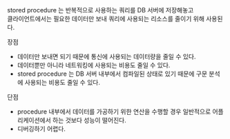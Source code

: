 stored procedure 는 반복적으로 사용하는 쿼리를 DB 서버에 저장해놓고  
클라이언트에서는 필요한 데이터만 보내 쿼리에 사용되는 리소스를 줄이기 위해 사용된다.  

장점  
- 데이터만 보내면 되기 때문에 통신에 사용되는 데이터량을 줄일 수 있다.  
- 데이터뿐만 아니라 네트워킹에 사용되는 비용도 줄일 수 있다.  
- stored procedure 는 DB 서버 내부에서 컴파일된 상태로 있기 때문에 구문 분석에 사용되는 비용도 줄일 수 있다.  

단점
- procedure 내부에서 데이터를 가공하기 위한 연산을 수행할 경우 일반적으로 어플리케이션에서 하는 것보다 성능이 떨어진다.  
- 디버깅하기 어렵다.